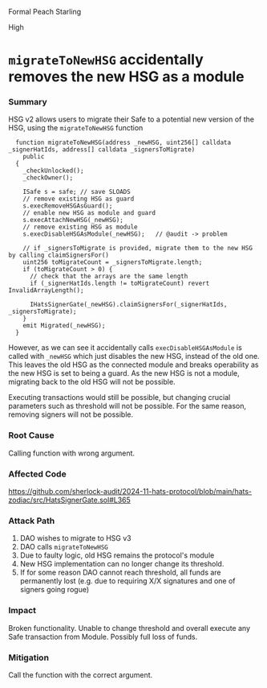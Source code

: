 Formal Peach Starling

High

# `migrateToNewHSG` accidentally removes the new HSG as a module

### Summary
HSG v2 allows users to migrate their Safe to a potential new version of the HSG, using the `migrateToNewHSG` function 

```solidity
  function migrateToNewHSG(address _newHSG, uint256[] calldata _signerHatIds, address[] calldata _signersToMigrate)
    public
  {
    _checkUnlocked();
    _checkOwner();

    ISafe s = safe; // save SLOADS
    // remove existing HSG as guard
    s.execRemoveHSGAsGuard();
    // enable new HSG as module and guard
    s.execAttachNewHSG(_newHSG);
    // remove existing HSG as module
    s.execDisableHSGAsModule(_newHSG);   // @audit -> problem 

    // if _signersToMigrate is provided, migrate them to the new HSG by calling claimSignersFor()
    uint256 toMigrateCount = _signersToMigrate.length;
    if (toMigrateCount > 0) {
      // check that the arrays are the same length
      if (_signerHatIds.length != toMigrateCount) revert InvalidArrayLength();

      IHatsSignerGate(_newHSG).claimSignersFor(_signerHatIds, _signersToMigrate);
    }
    emit Migrated(_newHSG);
  }
```

However, as we can see it accidentally calls `execDisableHSGAsModule` is called with `_newHSG` which just disables the new HSG, instead of the old one. This leaves the old HSG as the connected module and breaks operability as the new HSG is set to being a guard. As the new HSG is not a module, migrating back to the old HSG will not be possible. 

Executing transactions would still be possible, but changing crucial parameters such as threshold will not be possible. For the same reason, removing signers will not be possible. 

### Root Cause

Calling function with wrong argument. 

### Affected Code 
https://github.com/sherlock-audit/2024-11-hats-protocol/blob/main/hats-zodiac/src/HatsSignerGate.sol#L365

### Attack Path
1. DAO wishes to migrate to HSG v3
2. DAO calls `migrateToNewHSG` 
3. Due to faulty logic, old HSG remains the protocol's module
4. New HSG implementation can no longer change its threshold.
5. If for some reason DAO cannot reach threshold, all funds are permanently lost (e.g. due to requiring X/X signatures and one of signers going rogue)


### Impact
Broken functionality. Unable to change threshold and overall execute any Safe transaction from Module.  Possibly full loss of funds.

### Mitigation
Call the function with the correct argument.